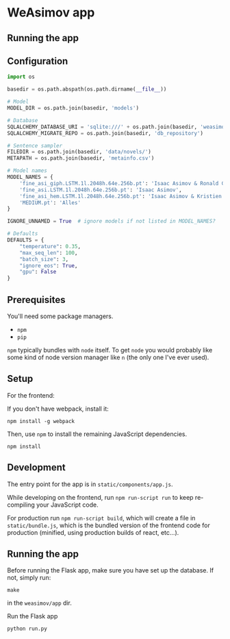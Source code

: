 
# WeAsimov app

## Running the app

## Configuration

``` python
import os

basedir = os.path.abspath(os.path.dirname(__file__))

# Model
MODEL_DIR = os.path.join(basedir, 'models')

# Database
SQLALCHEMY_DATABASE_URI = 'sqlite:///' + os.path.join(basedir, 'weasimov.db') + '?check_same_thread=False'
SQLALCHEMY_MIGRATE_REPO = os.path.join(basedir, 'db_repository')

# Sentence sampler
FILEDIR = os.path.join(basedir, 'data/novels/')
METAPATH = os.path.join(basedir, 'metainfo.csv')

# Model names
MODEL_NAMES = {
    'fine_asi_giph.LSTM.1l.2048h.64e.256b.pt': 'Isaac Asimov & Ronald Giphart',
    'fine_asi.LSTM.1l.2048h.64e.256b.pt': 'Isaac Asimov',
    'fine_asi_hem.LSTM.1l.2048h.64e.256b.pt': 'Isaac Asimov & Kristien Hemmerechts',
    'MEDIUM.pt': 'Alles'
}

IGNORE_UNNAMED = True  # ignore models if not listed in MODEL_NAMES?

# Defaults
DEFAULTS = {
    "temperature": 0.35,
    "max_seq_len": 100,
    "batch_size": 3,
    "ignore_eos": True,
    "gpu": False
}
```

## Prerequisites

You'll need some package managers.

- `npm`
- `pip`

`npm` typically bundles with `node` itself. To get `node` you would probably like some kind of node version manager like `n` (the only one I've ever used).

## Setup

For the frontend:

If you don't have webpack, install it:

```
npm install -g webpack
```

Then, use `npm` to install the remaining JavaScript dependencies.

```
npm install
```

## Development

The entry point for the app is in `static/components/app.js`.

While developing on the frontend, run `npm run-script run` to keep re-compiling your JavaScript code.

For production run `npm run-script build`, which will create a file in `static/bundle.js`, which is 
the bundled version of the frontend code for production (minified, using production builds of react, etc...).

## Running the app

Before running the Flask app, make sure you have set up the database. If not, simply run:

```make```

in the `weasimov/app` dir.

Run the Flask app

```
python run.py
```

